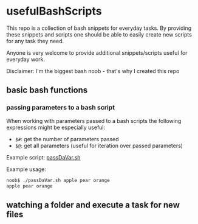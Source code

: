 # usefulBashScripts
This repo is a collection of bash snippets for everyday tasks. By providing these snippets and scripts one should be able to easily create new scripts for any task they need.

Anyone is very welcome to provide additional snippets/scripts useful for everyday work.

Disclaimer: I'm the biggest bash noob - that's why I created this repo

## basic bash functions

### passing parameters to a bash script

When working with parameters passed to a bash scripts the following expressions might be especially useful:

* `$#`: get the number of parameters passed
* `$@`: get all parameters (useful for iteration over passed parameters)

Example script: [passDaVar.sh](passDaVar.sh)

Example usage:

```bash
noob$ ./passDaVar.sh apple pear orange
apple pear orange
```

## watching a folder and execute a task for new files


